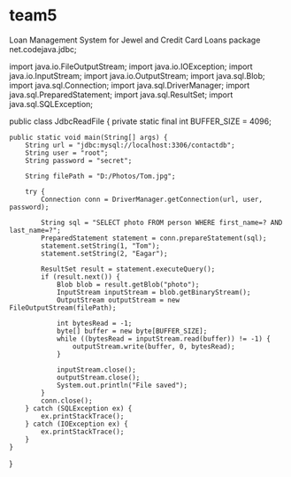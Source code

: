 # team5
Loan Management System for Jewel and Credit Card Loans
package net.codejava.jdbc;
 
import java.io.FileOutputStream;
import java.io.IOException;
import java.io.InputStream;
import java.io.OutputStream;
import java.sql.Blob;
import java.sql.Connection;
import java.sql.DriverManager;
import java.sql.PreparedStatement;
import java.sql.ResultSet;
import java.sql.SQLException;
 

public class JdbcReadFile {
    private static final int BUFFER_SIZE = 4096;
 
    public static void main(String[] args) {
        String url = "jdbc:mysql://localhost:3306/contactdb";
        String user = "root";
        String password = "secret";
 
        String filePath = "D:/Photos/Tom.jpg";
 
        try {
            Connection conn = DriverManager.getConnection(url, user, password);
 
            String sql = "SELECT photo FROM person WHERE first_name=? AND last_name=?";
            PreparedStatement statement = conn.prepareStatement(sql);
            statement.setString(1, "Tom");
            statement.setString(2, "Eagar");
 
            ResultSet result = statement.executeQuery();
            if (result.next()) {
                Blob blob = result.getBlob("photo");
                InputStream inputStream = blob.getBinaryStream();
                OutputStream outputStream = new FileOutputStream(filePath);
 
                int bytesRead = -1;
                byte[] buffer = new byte[BUFFER_SIZE];
                while ((bytesRead = inputStream.read(buffer)) != -1) {
                    outputStream.write(buffer, 0, bytesRead);
                }
 
                inputStream.close();
                outputStream.close();
                System.out.println("File saved");
            }
            conn.close();
        } catch (SQLException ex) {
            ex.printStackTrace();
        } catch (IOException ex) {
            ex.printStackTrace();
        }
    }
}

